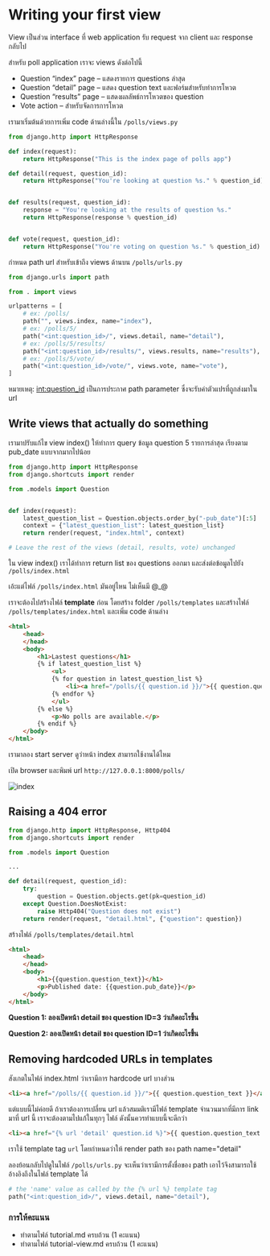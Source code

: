 # Writing your first view

View เป็นส่วน interface ที่ web application รับ request จาก client และ response กลับไป

สำหรับ poll application เราจะ views ดังต่อไปนี้
- Question “index” page – แสดงรายการ questions ล่าสุด
- Question “detail” page – แสดง question text และฟอร์มสำหรับทำการโหวต
- Question “results” page – แสดงผลลัพธ์การโหวตของ question
- Vote action – สำหรับจัดการการโหวต

เรามาเริ่มต้นด้วยการเพิ่ม code ด้านล่างนี้ใน `/polls/views.py`

```python
from django.http import HttpResponse

def index(request):
    return HttpResponse("This is the index page of polls app")

def detail(request, question_id):
    return HttpResponse("You're looking at question %s." % question_id)


def results(request, question_id):
    response = "You're looking at the results of question %s."
    return HttpResponse(response % question_id)


def vote(request, question_id):
    return HttpResponse("You're voting on question %s." % question_id)
```

กำหนด path url สำหรับเข้าถึง views ด้านบน `/polls/urls.py`

```python
from django.urls import path

from . import views

urlpatterns = [
    # ex: /polls/
    path("", views.index, name="index"),
    # ex: /polls/5/
    path("<int:question_id>/", views.detail, name="detail"),
    # ex: /polls/5/results/
    path("<int:question_id>/results/", views.results, name="results"),
    # ex: /polls/5/vote/
    path("<int:question_id>/vote/", views.vote, name="vote"),
]
```

หมายเหตุ: <int:question_id> เป็นการประกาศ path parameter ซึ่งจะรับค่าตัวแปรที่ถูกส่งมาใน url

## Write views that actually do something

เรามาปรับแก้ไข view index() ให้ทำการ query ข้อมูล question 5 รายการล่าสุด เรียงตาม pub_date แบบจากมากไปน้อย

```python
from django.http import HttpResponse
from django.shortcuts import render

from .models import Question


def index(request):
    latest_question_list = Question.objects.order_by("-pub_date")[:5]
    context = {"latest_question_list": latest_question_list}
    return render(request, "index.html", context)

# Leave the rest of the views (detail, results, vote) unchanged
```

ใน view index() เราได้ทำการ return list ของ questions ออกมา และส่งต่อข้อมูลไปยัง `/polls/index.html`

เอ้ะแต่ไฟล์ `/polls/index.html` มันอยู่ไหน ไม่เห็นมี @_@

เราจะต้องไปสร้างไฟล์ **template** ก่อน โดยสร้าง folder `/polls/templates` และสร้างไฟล์ `/polls/templates/index.html` และเพิ่ม code ด้านล่าง

```html
<html>
    <head>
    </head>
    <body>
        <h1>Lastest questions</h1>
        {% if latest_question_list %}
            <ul>
            {% for question in latest_question_list %}
                <li><a href="/polls/{{ question.id }}/">{{ question.question_text }}</a></li>
            {% endfor %}
            </ul>
        {% else %}
            <p>No polls are available.</p>
        {% endif %}
    </body>
</html>
```

เรามาลอง start server ดูว่าหน้า index สามารถใช้งานได้ไหม

เปิด browser และพิมพ์ url `http://127.0.0.1:8000/polls/`

![index](./images/index.png)

## Raising a 404 error

```python
from django.http import HttpResponse, Http404
from django.shortcuts import render

from .models import Question

...

def detail(request, question_id):
    try:
        question = Question.objects.get(pk=question_id)
    except Question.DoesNotExist:
        raise Http404("Question does not exist")
    return render(request, "detail.html", {"question": question})

```

สร้างไฟล์ `/polls/templates/detail.html`

```html
<html>
    <head>
    </head>
    <body>
        <h1>{{question.question_text}}</h1>
        <p>Published date: {{question.pub_date}}</p>
    </body>
</html>
```

**Question 1: ลองเปิดหน้า detail ของ question ID=3 ว่าเกิดอะไรขึ้น**

**Question 2: ลองเปิดหน้า detail ของ question ID=1 ว่าเกิดอะไรขึ้น**

## Removing hardcoded URLs in templates

สังเกตในไฟล์ index.html ว่าเรามีการ hardcode url บางส่วน

```html
<li><a href="/polls/{{ question.id }}/">{{ question.question_text }}</a></li>
```

แต่แบบนี้ไม่ค่อยดี ถ้าเราต้องการเปลี่ยน url แล้วสมมติเรามีไฟล์ template จำนวนมากที่มีการ link มาที่ url นี้ เราจะต้องตามไปแก้ในทุกๆ ไฟล์ ดังนั้นควรทำแบบนี้จะดีกว่า

```html
<li><a href="{% url 'detail' question.id %}">{{ question.question_text }}</a></li>
```

เราใช้ template tag `url` โดยกำหนดว่าให้ render path ของ path name="detail"

ลองย้อนกลับไปดูในไฟล์ `/polls/urls.py` จะเห็นว่าเรามีการตั้งชื่อของ path เอาไว้จึงสามารถใช้อ้างอิงถึงในไฟล์ template ได้

```python
# the 'name' value as called by the {% url %} template tag
path("<int:question_id>/", views.detail, name="detail"),
```

### การให้คะแนน
- ทำตามไฟล์ tutorial.md ครบถ้วน (1 คะแนน)
- ทำตามไฟล์ tutorial-view.md ครบถ้วน (1 คะแนน)